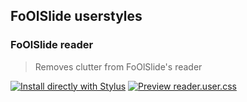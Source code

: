 ## FoOlSlide userstyles

### FoOlSlide reader
> Removes clutter from FoOlSlide's reader

[![Install directly with Stylus](https://img.shields.io/badge/Install%20directly%20with-Stylus-00adad.svg)](https://ewasion.github.io/userstyles/foolslide/reader.user.css)
[![Preview reader.user.css](https://img.shields.io/badge/Preview-reader.user.css-00adad.svg)](https://ewasion.github.io/userstyles/foolslide/reader.preview.png)
